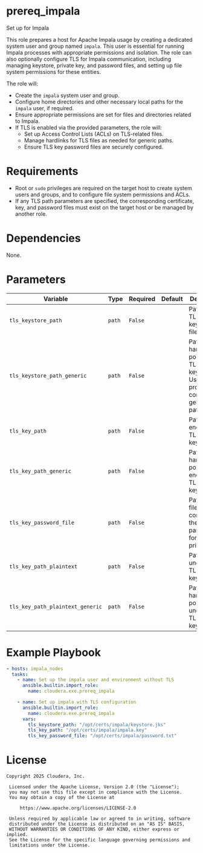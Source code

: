 # prereq_impala

Set up for Impala

This role prepares a host for Apache Impala usage by creating a dedicated system user and group named `impala`. This user is essential for running Impala processes with appropriate permissions and isolation. The role can also optionally configure TLS for Impala communication, including managing keystore, private key, and password files, and setting up file system permissions for these entities.

The role will:
- Create the `impala` system user and group.
- Configure home directories and other necessary local paths for the `impala` user, if required.
- Ensure appropriate permissions are set for files and directories related to Impala.
- If TLS is enabled via the provided parameters, the role will:
    - Set up Access Control Lists (ACLs) on TLS-related files.
    - Manage hardlinks for TLS files as needed for generic paths.
    - Ensure TLS key password files are securely configured.

# Requirements

- Root or `sudo` privileges are required on the target host to create system users and groups, and to configure file system permissions and ACLs.
- If any TLS path parameters are specified, the corresponding certificate, key, and password files must exist on the target host or be managed by another role.

# Dependencies

None.

# Parameters

| Variable | Type | Required | Default | Description |
| --- | --- | --- | --- | --- |
| `tls_keystore_path` | `path` | `False` | | Path to the TLS keystore file. |
| `tls_keystore_path_generic` | `path` | `False` | | Path to a hardlink that points to the TLS keystore. Used to provide a consistent, generic path. |
| `tls_key_path` | `path` | `False` | | Path to the encrypted TLS private key file. |
| `tls_key_path_generic` | `path` | `False` | | Path to a hardlink that points to the encrypted TLS private key. |
| `tls_key_password_file` | `path` | `False` | | Path to the file containing the password for the TLS private key. |
| `tls_key_path_plaintext` | `path` | `False` | | Path to the unencrypted TLS private key file. |
| `tls_key_path_plaintext_generic` | `path` | `False` | | Path to a hardlink that points to the unencrypted TLS private key. |

# Example Playbook

```yaml
- hosts: impala_nodes
  tasks:
    - name: Set up the impala user and environment without TLS
      ansible.builtin.import_role:
        name: cloudera.exe.prereq_impala

    - name: Set up impala with TLS configuration
      ansible.builtin.import_role:
        name: cloudera.exe.prereq_impala
      vars:
        tls_keystore_path: "/opt/certs/impala/keystore.jks"
        tls_key_path: "/opt/certs/impala/impala.key"
        tls_key_password_file: "/opt/certs/impala/password.txt"
```

# License

```
Copyright 2025 Cloudera, Inc.

 Licensed under the Apache License, Version 2.0 (the "License");
 you may not use this file except in compliance with the License.
 You may obtain a copy of the License at

     https://www.apache.org/licenses/LICENSE-2.0

 Unless required by applicable law or agreed to in writing, software
 distributed under the License is distributed on an "AS IS" BASIS,
 WITHOUT WARRANTIES OR CONDITIONS OF ANY KIND, either express or implied.
 See the License for the specific language governing permissions and
 limitations under the License.
```
